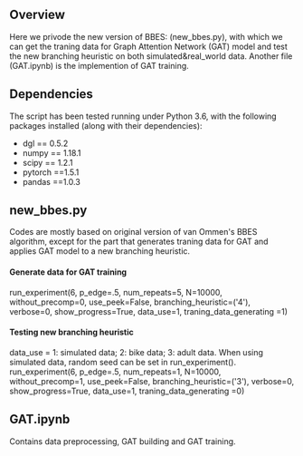 Overview
--------
Here we privode the new version of BBES: (new_bbes.py), with which we can get the traning data for  Graph Attention Network (GAT) model and test the new branching heuristic on both simulated&real_world data. Another file (GAT.ipynb) is the implemention of GAT training. 

Dependencies
----------
The script has been tested running under Python 3.6, with the following packages installed (along with their dependencies):
* dgl == 0.5.2
* numpy == 1.18.1
* scipy == 1.2.1
* pytorch ==1.5.1
* pandas ==1.0.3


new_bbes.py
-----------
Codes are mostly based on original version of van Ommen's BBES algorithm, except for the part that generates traning data for GAT and applies GAT model to a new branching heuristic. 

#### Generate data for GAT training
run_experiment(6, p_edge=.5, num_repeats=5, N=10000,
                   without_precomp=0, use_peek=False,
                   branching_heuristic=('4'),
                   verbose=0, show_progress=True, data_use=1, traning_data_generating =1)

#### Testing new branching heuristic 
data_use = 1: simulated data; 2: bike data; 3: adult data. When using simulated data, random seed can be set in run_experiment().
run_experiment(6, p_edge=.5, num_repeats=1, N=10000,
                   without_precomp=1, use_peek=False,
                   branching_heuristic=('3'),
                   verbose=0, show_progress=True, data_use=1, traning_data_generating =0)
                   
GAT.ipynb
---------
Contains data preprocessing, GAT building and GAT training. 
